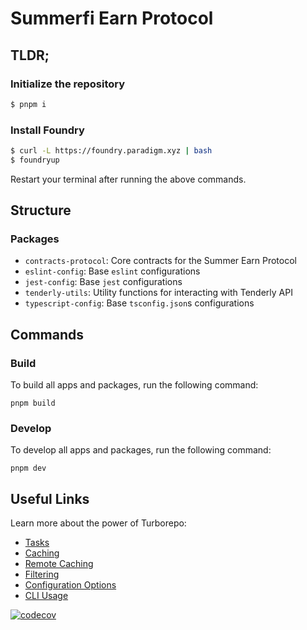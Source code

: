 # Summerfi Earn Protocol

## TLDR;

### Initialize the repository

```bash
$ pnpm i
```

### Install Foundry

```bash
$ curl -L https://foundry.paradigm.xyz | bash
$ foundryup
```

Restart your terminal after running the above commands.

## Structure

### Packages

- `contracts-protocol`: Core contracts for the Summer Earn Protocol
- `eslint-config`: Base `eslint` configurations
- `jest-config`: Base `jest` configurations
- `tenderly-utils`: Utility functions for interacting with Tenderly API
- `typescript-config`: Base `tsconfig.json`s configurations

## Commands

### Build

To build all apps and packages, run the following command:

```shell
pnpm build
```

### Develop

To develop all apps and packages, run the following command:

```shell
pnpm dev
```

## Useful Links

Learn more about the power of Turborepo:

- [Tasks](https://turbo.build/repo/docs/core-concepts/monorepos/running-tasks)
- [Caching](https://turbo.build/repo/docs/core-concepts/caching)
- [Remote Caching](https://turbo.build/repo/docs/core-concepts/remote-caching)
- [Filtering](https://turbo.build/repo/docs/core-concepts/monorepos/filtering)
- [Configuration Options](https://turbo.build/repo/docs/reference/configuration)
- [CLI Usage](https://turbo.build/repo/docs/reference/command-line-reference)

[![codecov](https://codecov.io/gh/OasisDEX/summer-earn-protocol/branch/kk/add-summer-vesting-wallet/graph/badge.svg?token=ZDPGVH2NVG)](https://codecov.io/gh/OasisDEX/summer-earn-protocol)
